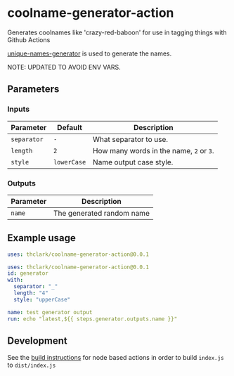 # coolname-generator-action



Generates coolnames like 'crazy-red-baboon' for use in tagging things with Github Actions

[unique-names-generator](https://github.com/andreasonny83/unique-names-generator) is used to generate the names.

NOTE: UPDATED TO AVOID ENV VARS.

## Parameters

### Inputs

| Parameter   | Default     | Description                             |
| ----------- | ----------- | --------------------------------------- |
| `separator` | `-`         | What separator to use.                  |
| `length`    | `2`         | How many words in the name, `2` or `3`. |
| `style`     | `lowerCase` | Name output case style.                 |

### Outputs

| Parameter | Description               |
| --------- | ------------------------- |
| `name`    | The generated random name |

## Example usage

```yml
uses: thclark/coolname-generator-action@0.0.1
```

```yml
uses: thclark/coolname-generator-action@0.0.1
id: generator
with:
  separator: "_"
  length: "4"
  style: "upperCase"

name: test generator output
run: echo "latest,${{ steps.generator.outputs.name }}"
```

## Development

See the [build instructions](https://docs.github.com/en/actions/creating-actions/creating-a-javascript-action#commit-tag-and-push-your-action-to-github)
for node based actions in order to build `index.js` to `dist/index.js`
